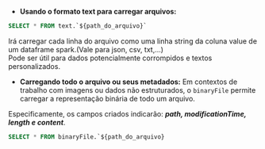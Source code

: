 * **Usando o formato text para carregar arquivos:**
```sql
SELECT * FROM text.`${path_do_arquivo}`
```

Irá carregar cada linha do arquivo como uma linha string da coluna value de um dataframe spark.(Vale para json, csv, txt,…)<br/>
Pode ser útil para dados potencialmente corrompidos e textos personalizados.


* **Carregando todo o arquivo ou seus metadados:**
Em contextos de trabalho com imagens ou dados não estruturados, o `binaryFile` permite carregar a representação binária de todo um arquivo.

Especificamente, os campos criados indicarão: **_path, modificationTime, length e content_**.

```sql
SELECT * FROM binaryFile.`${path_do_arquivo}
```
